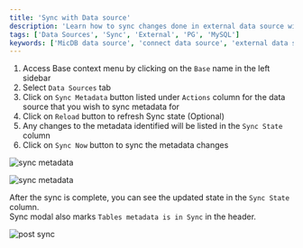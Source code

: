 ```yaml
---
title: 'Sync with Data source'
description: 'Learn how to sync changes done in external data source with MicDB.'
tags: ['Data Sources', 'Sync', 'External', 'PG', 'MySQL']
keywords: ['MicDB data source', 'connect data source', 'external data source', 'PG data source', 'MySQL data source']
---
```



1. Access Base context menu by clicking on the `Base` name in the left sidebar
2. Select `Data Sources` tab
3. Click on `Sync Metadata` button listed under `Actions` column for the data source that you wish to sync metadata for
4. Click on `Reload` button to refresh Sync state (Optional)
5. Any changes to the metadata identified will be listed in the `Sync State` column
6. Click on `Sync Now` button to sync the metadata changes
  
![sync metadata](/img/v2/data-source/data-source-2.png)

![sync metadata](/img/v2/data-source/data-source-meta-sync.png)

After the sync is complete, you can see the updated state in the `Sync State` column.  
Sync modal also marks `Tables metadata is in Sync` in the header.

![post sync](/img/v2/data-source/data-source-post-sync.png)